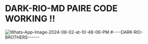 # DARK-RIO-MD PAIRE CODE WORKING !!
<img src="https://i.ibb.co/9wH9J5j/Whats-App-Image-2024-08-02-at-10-48-06-PM.jpg" alt="Whats-App-Image-2024-08-02-at-10-48-06-PM" border="0"></img>
#----DARK-RIO-BROTHERS------
